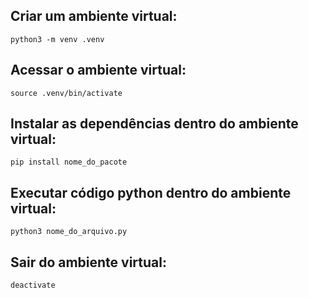 ## Criar um ambiente virtual:

`python3 -m venv .venv`

## Acessar o ambiente virtual:

`source .venv/bin/activate`

## Instalar as dependências dentro do ambiente virtual:

`pip install nome_do_pacote`

## Executar código python dentro do ambiente virtual:

`python3 nome_do_arquivo.py`

## Sair do ambiente virtual:

`deactivate`
